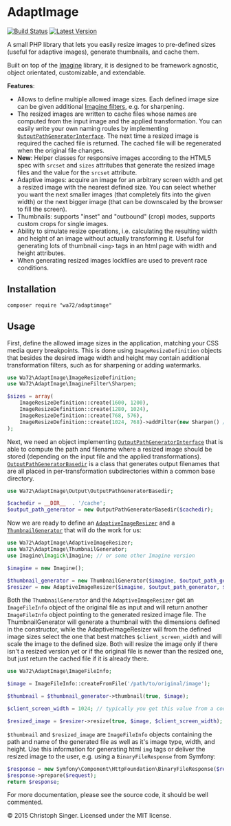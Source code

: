 AdaptImage
==========

[![Build Status](https://travis-ci.org/wasinger/adaptimage.svg?branch=master)](https://travis-ci.org/wasinger/adaptimage)
[![Latest Version](http://img.shields.io/packagist/v/wa72/adaptimage.svg)](https://packagist.org/packages/wa72/adaptimage)

A small PHP library that lets you easily resize images to pre-defined sizes (useful for adaptive images), 
generate thumbnails, and cache them.

Built on top of the [Imagine](https://github.com/avalanche123/Imagine) library, it is designed to be framework agnostic,
object orientated, customizable, and extendable.

__Features__:

-   Allows to define multiple allowed image sizes. Each defined image size can be given additional
    [Imagine filters](http://imagine.readthedocs.org/en/latest/_static/API/Imagine/Filter/FilterInterface.html), 
    e.g. for sharpening.
-   The resized images are written to cache files whose names are computed from the input image and the applied
    transformation. You can easily write your own naming roules by implementing
    [`OutputPathGeneratorInterface`](src/Output/OutputPathGeneratorInterface.php). The next time a resized image is required the
    cached file is returned. The cached file will be regenerated when the original file changes.
-   __New__: Helper classes for responsive images according to the HTML5 spec with `srcset` and `sizes` attritubes that generate the resized image files and the value for the `srcset` attribute.   
-   Adaptive images: acquire an image for an arbitrary screen width and get a resized image with the nearest defined size.
    You can select whether you want the next smaller images (that completely fits into the given width) or the next
    bigger image (that can be downscaled by the browser to fill the screen).
-   Thumbnails: supports "inset" and "outbound" (crop) modes, supports custom crops for single images.
-   Ability to simulate resize operations, i.e. calculating the resulting width and height of an image without actually
    transforming it. Useful for generating lots of thumbnail `<img>` tags in an html page with width and height
    attributes.
-   When generating resized images lockfiles are used to prevent race conditions.  

Installation
------------

```
composer require "wa72/adaptimage"
```

Usage
-----

First, define the allowed image sizes in the application, matching your CSS media query breakpoints. This is done using 
`ImageResizeDefinition` objects that besides the desired image width and height may contain additional transformation
filters, such as for sharpening or adding watermarks.

```php
use Wa72\AdaptImage\ImageResizeDefinition;
use Wa72\AdaptImage\ImagineFilter\Sharpen;

$sizes = array(
    ImageResizeDefinition::create(1600, 1200),
    ImageResizeDefinition::create(1280, 1024),
    ImageResizeDefinition::create(768, 576),
    ImageResizeDefinition::create(1024, 768)->addFilter(new Sharpen() // example with additional sharpen filter
);
```

Next, we need an object implementing [`OutputPathGeneratorInterface`](src/Output/OutputPathGeneratorInterface.php) that is able to
compute the path and filename where a resized image should be stored (depending on the input file and the applied 
transformations).
[`OutputPathGeneratorBasedir`](src/Output/OutputPathGeneratorBasedir.php) is a class that generates output filenames that are all
placed in per-transformation subdirectories within a common base directory.

```php
use Wa72\AdaptImage\Output\OutputPathGeneratorBasedir;

$cachedir = __DIR__  . '/cache';
$output_path_generator = new OutputPathGeneratorBasedir($cachedir);
```

Now we are ready to define an [`AdaptiveImageResizer`](src/AdaptiveImageResizer.php) and a 
[`ThumbnailGenerator`](src/ThumbnailGenerator.php) that will do the work for us:

```php
use Wa72\AdaptImage\AdaptiveImageResizer;
use Wa72\AdaptImage\ThumbnailGenerator;
use Imagine\Imagick\Imagine; // or some other Imagine version

$imagine = new Imagine();

$thumbnail_generator = new ThumbnailGenerator($imagine, $output_path_generator, 150, 150, 'inset');
$resizer = new AdaptiveImageResizer($imagine, $output_path_generator, $sizes);
```

Both the `ThumbnailGenerator` and the `AdaptiveImageResizer` get an `ImageFileInfo` object of the original file as
input and will return another `ImageFileInfo` object pointing to the generated resized image file. The ThumbnailGenerator
will generate a thumbnail with the dimensions defined in the constructor, while the AdaptiveImageResizer will from
the defined image sizes select the one that best matches `$client_screen_width` and will scale the image to the defined
size. Both will resize the image only if there isn't a resized version yet or if the original file is newer than the
resized one, but just return the cached file if it is already there.

```php
use Wa72\AdaptImage\ImageFileInfo;

$image = ImageFileInfo::createFromFile('/path/to/original/image');

$thumbnail = $thumbnail_generator->thumbnail(true, $image);

$client_screen_width = 1024; // typically you get this value from a cookie

$resized_image = $resizer->resize(true, $image, $client_screen_width);
```

`$thumbnail` and `$resized_image` are `ImageFileInfo` objects containing the path and name of the generated file
as well as it's image type, width, and height. Use this information for generating html `img` tags or deliver the
resized image to the user, e.g. using a `BinaryFileResponse` from Symfony:

```php
$response = new Symfony\Component\HttpFoundation\BinaryFileResponse($resized_image->getPathname());
$response->prepare($request);
return $response;
```

For more documentation, please see the source code, it should be well commented.


© 2015 Christoph Singer. Licensed under the MIT license.


